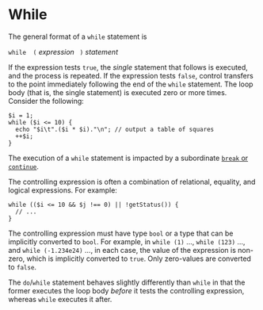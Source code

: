 # While

The general format of a `while` statement is

`while  (`  *expression* ` )`  *statement*

If the expression tests `true`, the *single* statement that follows is executed, and the process is repeated. If the expression tests `false`,
control transfers to the point immediately following the end of the `while` statement. The loop body (that is, the single statement) is executed
zero or more times. Consider the following:

```hack
$i = 1;
while ($i <= 10) {
  echo "$i\t".($i * $i)."\n"; // output a table of squares
  ++$i;
}
```

The execution of a `while` statement is impacted by a subordinate
[`break` or `continue`](/docs/hack/statements/break-and-continue).

The controlling expression is often a combination of relational, equality, and logical expressions.  For example:

```hack no-extract
while (($i <= 10 && $j !== 0) || !getStatus()) {
  // ...
}
```

The controlling expression must have type `bool` or a type that can be implicitly converted to `bool`.  For example, in `while (1)` ...,
`while (123)` ..., and `while (-1.234e24)` ..., in each case, the value of the expression is non-zero, which is implicitly converted to `true`. Only
zero-values are converted to `false`.

The `do`/`while` statement behaves slightly differently than `while` in that the former executes the loop body *before* it tests the
controlling expression, whereas `while` executes it after.
